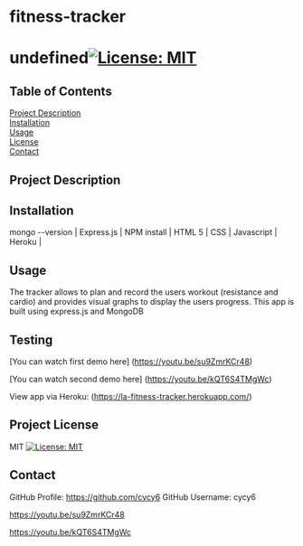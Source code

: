 # fitness-tracker
  # undefined[![License: MIT](https://img.shields.io/badge/License-MIT-yellow.svg)](https://opensource.org/licenses/MIT)
  ## Table of Contents  
  [Project Description](#Project-Description)  
  [Installation](#Installation)  
  [Usage](#Usage)     
  [License](#Project-License)  
  [Contact](#Contact)  
  ## Project Description
  
  ## Installation

  mongo --version | Express.js | NPM install | HTML 5 | CSS | Javascript | Heroku |
  ## Usage
  The tracker allows to plan and record the users workout (resistance and cardio) and provides visual graphs to display the users progress. This app is built using express.js and MongoDB

  ## Testing
<!-- Video link -->
[You can watch first demo here] (https://youtu.be/su9ZmrKCr48)

[You can watch second demo here] (https://youtu.be/kQT6S4TMgWc)

View app via Heroku: (https://la-fitness-tracker.herokuapp.com/)

  ## Project License
  MIT
  [![License: MIT](https://img.shields.io/badge/License-MIT-yellow.svg)](https://opensource.org/licenses/MIT)
  ## Contact
  GitHub Profile: https://github.com/cycy6
  GitHub Username: cycy6








<!-- Video link -->
https://youtu.be/su9ZmrKCr48

https://youtu.be/kQT6S4TMgWc